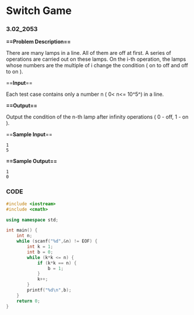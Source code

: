 # Switch Game

### 3.02_2053

**==Problem Description==**

There are many lamps in a line. All of them are off at first. A series of operations are carried out on these lamps. On the i-th operation, the lamps whose numbers are the multiple of i change the condition ( on to off and off to on ).

==**Input**==

Each test case contains only a number n ( 0< n<= 10^5^) in a line.

**==Output==**

Output the condition of the n-th lamp after infinity operations ( 0 - off, 1 - on ).

==**Sample Input**==

```
1
5
```

**==Sample Output==**

```
1
0
```



### CODE

```cpp
#include <iostream>
#include <cmath>

using namespace std;

int main() {
    int n;
    while (scanf("%d",&n) != EOF) {
        int k = 1;
        int b = 0;
        while (k*k <= n) {
            if (k*k == n) {
                b = 1;
            }
            k++;
        }
        printf("%d\n",b);
    }
    return 0;
}
```

